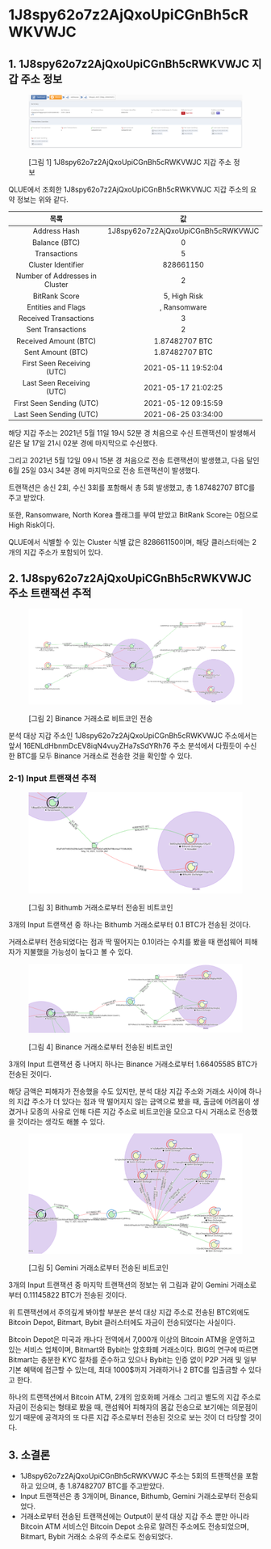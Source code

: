 # 1J8spy62o7z2AjQxoUpiCGnBh5cRWKVWJC

## 1. 1J8spy62o7z2AjQxoUpiCGnBh5cRWKVWJC 지갑 주소 정보

<figure><img src="../.gitbook/assets/image (92).png" alt=""><figcaption><p>[그림 1] 1J8spy62o7z2AjQxoUpiCGnBh5cRWKVWJC 지갑 주소 정보</p></figcaption></figure>

QLUE에서 조회한 1J8spy62o7z2AjQxoUpiCGnBh5cRWKVWJC 지갑 주소의 요약 정보는 위와 같다.

|               목록               |                  값                 |
| :----------------------------: | :--------------------------------: |
|          Address Hash          | 1J8spy62o7z2AjQxoUpiCGnBh5cRWKVWJC |
|          Balance (BTC)         |                  0                 |
|          Transactions          |                  5                 |
|       Cluster Identifier       |              828661150             |
| Number of Addresses in Cluster |                  2                 |
|          BitRank Score         |            5, High Risk            |
|       Entities and Flags       |            , Ransomware            |
|      Received Transactions     |                  3                 |
|        Sent Transactions       |                  2                 |
|      Received Amount (BTC)     |           1.87482707 BTC           |
|        Sent Amount (BTC)       |           1.87482707 BTC           |
|   First Seen Receiving (UTC)   |         2021-05-11 19:52:04        |
|    Last Seen Receiving (UTC)   |         2021-05-17 21:02:25        |
|    First Seen Sending (UTC)    |         2021-05-12 09:15:59        |
|     Last Seen Sending (UTC)    |         2021-06-25 03:34:00        |

해당 지갑 주소는 2021년 5월 11일 19시 52분 경 처음으로 수신 트랜잭션이 발생해서 같은 달 17일 21시 02분 경에 마지막으로 수신했다.

그리고 2021년 5월 12일 09시 15분 경 처음으로 전송 트랜잭션이 발생했고, 다음 달인 6월 25일 03시 34분 경에 마지막으로 전송 트랜잭션이 발생했다.

트랜잭션은 송신 2회, 수신 3회를 포함해서 총 5회 발생했고, 총 1.87482707 BTC를 주고 받았다.

또한, Ransomware, North Korea 플래그를 부여 받았고 BitRank Score는 0점으로 High Risk이다.

QLUE에서 식별할 수 있는 Cluster 식별 값은 828661150이며, 해당 클러스터에는 2개의 지갑 주소가 포함되어 있다.

## 2. 1J8spy62o7z2AjQxoUpiCGnBh5cRWKVWJC 주소 트랜잭션 추적

<figure><img src="../.gitbook/assets/image (53).png" alt=""><figcaption><p>[그림 2] Binance 거래소로 비트코인 전송</p></figcaption></figure>

분석 대상 지갑 주소인 1J8spy62o7z2AjQxoUpiCGnBh5cRWKVWJC 주소에서는 앞서 16ENLdHbnmDcEV8iqN4vuyZHa7sSdYRh76 주소 분석에서 다뤘듯이 수신한 BTC를 모두 Binance 거래소로 전송한 것을 확인할 수 있다.

### 2-1) Input 트랜잭션 추적

<figure><img src="../.gitbook/assets/image (88).png" alt=""><figcaption><p>[그림 3] Bithumb 거래소로부터 전송된 비트코인</p></figcaption></figure>

3개의 Input 트랜잭션 중 하나는 Bithumb 거래소로부터 0.1 BTC가 전송된 것이다.

거래소로부터 전송되었다는 점과 딱 떨어지는 0.1이라는 수치를 봤을 때 랜섬웨어 피해자가 지불했을 가능성이 높다고 볼 수 있다.

<figure><img src="../.gitbook/assets/image (69).png" alt=""><figcaption><p>[그림 4] Binance 거래소로부터 전송된 비트코인</p></figcaption></figure>

3개의 Input 트랜잭션 중 나머지 하나는 Binance 거래소로부터 1.66405585 BTC가 전송된 것이다.

해당 금액은 피해자가 전송했을 수도 있지만, 분석 대상 지갑 주소와 거래소 사이에 하나의 지갑 주소가 더 있다는 점과 딱 떨어지지 않는 금액으로 봤을 때, 출금에 어려움이 생겼거나 모종의 사유로 인해 다른 지갑 주소로 비트코인을 모으고 다시 거래소로 전송했을 것이라는 생각도 해볼 수 있다.

<figure><img src="../.gitbook/assets/image (52).png" alt=""><figcaption><p>[그림 5] Gemini 거래소로부터 전송된 비트코인</p></figcaption></figure>

3개의 Input 트랜잭션 중 마지막 트랜잭션의 정보는 위 그림과 같이 Gemini 거래소로부터 0.11145822 BTC가 전송된 것이다.

위 트랜잭션에서 주의깊게 봐야할 부분은 분석 대상 지갑 주소로 전송된 BTC외에도 Bitcoin Depot, Bitmart, Bybit 클러스터에도 자금이 전송되었다는 사실이다.

Bitcoin Depot은 미국과 캐나다 전역에서 7,000개 이상의 Bitcoin ATM을 운영하고 있는 서비스 업체이며, Bitmart와 Bybit는 암호화폐 거래소이다. BIG의 연구에 따르면 Bitmart는 충분한 KYC 절차를 준수하고 있으나 Bybit는 인증 없이 P2P 거래 및 일부 기본 혜택에 접근할 수 있는데, 최대 1000$까지 거래하거나 2 BTC를 입출금할 수 있다고 한다.

하나의 트랜잭션에서 Bitcoin ATM, 2개의 암호화폐 거래소 그리고 별도의 지갑 주소로 자금이 전송되는 형태로 봤을 때, 랜섬웨어 피해자의 몸값 전송으로 보기에는 의문점이 있기 때문에 공격자의 또 다른 지갑 주소로부터 전송된 것으로 보는 것이 더 타당할 것이다.

## 3. 소결론

* 1J8spy62o7z2AjQxoUpiCGnBh5cRWKVWJC 주소는 5회의 트랜잭션을 포함하고 있으며, 총 1.87482707 BTC를 주고받았다.
* Input 트랜잭션은 총 3개이며, Binance, Bithumb, Gemini 거래소로부터 전송되었다.
* 거래소로부터 전송된 트랜잭션에는 Output이 분석 대상 지갑 주소 뿐만 아니라 Bitcoin ATM 서비스인 Bitcoin Depot 소유로 알려진 주소에도 전송되었으며, Bitmart, Bybit 거래소 소유의 주소로도 전송되었다.

